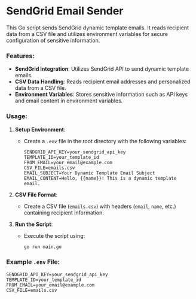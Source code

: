 # SendGrid Email Sender

This Go script sends SendGrid dynamic template emails. It reads recipient data from a CSV file and utilizes environment variables for secure configuration of sensitive information.

### Features:
- **SendGrid Integration**: Utilizes SendGrid API to send dynamic template emails.
- **CSV Data Handling**: Reads recipient email addresses and personalized data from a CSV file.
- **Environment Variables**: Stores sensitive information such as API keys and email content in environment variables.

### Usage:
1. **Setup Environment**:
   - Create a `.env` file in the root directory with the following variables:
     ```
     SENDGRID_API_KEY=your_sendgrid_api_key
     TEMPLATE_ID=your_template_id
     FROM_EMAIL=your_email@example.com
     CSV_FILE=emails.csv
     EMAIL_SUBJECT=Your Dynamic Template Email Subject
     EMAIL_CONTENT=Hello, {{name}}! This is a dynamic template email.
     ```

2. **CSV File Format**:
   - Create a CSV file (`emails.csv`) with headers (`email`, `name`, etc.) containing recipient information.

3. **Run the Script**:
   - Execute the script using:
     ```bash
     go run main.go
     ```

### Example `.env` File:
```dotenv
SENDGRID_API_KEY=your_sendgrid_api_key
TEMPLATE_ID=your_template_id
FROM_EMAIL=your_email@example.com
CSV_FILE=emails.csv
